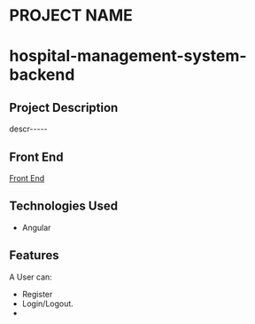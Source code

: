 
# PROJECT NAME
# hospital-management-system-backend
## Project Description

descr-----


## Front End
[Front End](https://github.com/berheA/hospital-management-system-backend)

## Technologies Used

* Angular

## Features
A User can:

* Register
* Login/Logout.
*
